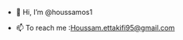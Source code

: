 - 👋 Hi, I’m @houssamos1

- 📫 To reach me :Houssam.ettakifi95@gmail.com

<!---
houssamos1/houssamos1 is a ✨ special ✨ repository because its `README.md` (this file) appears on your GitHub profile.
You can click the Preview link to take a look at your changes.
--->
